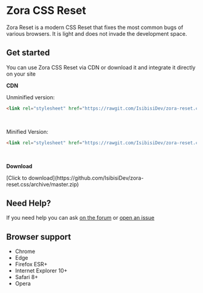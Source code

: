 # Zora CSS Reset
<p>Zora Reset is a modern CSS Reset that fixes the most common bugs of various browsers. It is light and does not invade the development space.</p>

## Get started
You can use Zora CSS Reset via CDN or download it and integrate it directly on your site
<p><strong>CDN</strong></p>
<p>Unminified version:</p>

```html
<link rel="stylesheet" href="https://rawgit.com/IsibisiDev/zora-reset.css/master/zora-reset.css" integrity="sha384-CDCeawHryUyTXXbzmbu92H7Z1cqIvER/Zz2Z2Kn8u7fbuRaskBDRrewaJFiyjO1D" crossorigin="anonymous">
```
<br>
<p>Minified Version:</p>

```html
<link rel="stylesheet" href="https://rawgit.com/IsibisiDev/zora-reset.css/master/zora-reset.min.css" integrity="sha384-yKvSQbnNdsty4fo0bfv6hJ2fe7YICAhRLZdJosUohrMOB3S2Tzla+i82igDxR/DX" crossorigin="anonymous">
```
<br>
<p><strong>Download</strong></p>
[Click to download](https://github.com/IsibisiDev/zora-reset.css/archive/master.zip)

## Need Help?
If you need help you can ask [on the forum](http://isibisitgbots.altervista.org/forum/) or [open an issue](https://github.com/IsibisiDev/zora-reset.css/issues/new)

## Browser support

* Chrome
* Edge
* Firefox ESR+
* Internet Explorer 10+
* Safari 8+
* Opera
